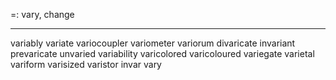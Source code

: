 =: vary, change

---
variably
variate
variocoupler
variometer
variorum
divaricate
invariant
prevaricate
unvaried
variability
varicolored
varicoloured
variegate
varietal
variform
varisized
varistor
invar
vary
